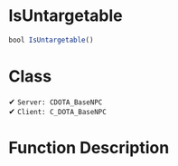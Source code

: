 # IsUntargetable
```js	
bool IsUntargetable()
```
# Class
✔ `Server: CDOTA_BaseNPC`  
✔ `Client: C_DOTA_BaseNPC`  

# Function Description


